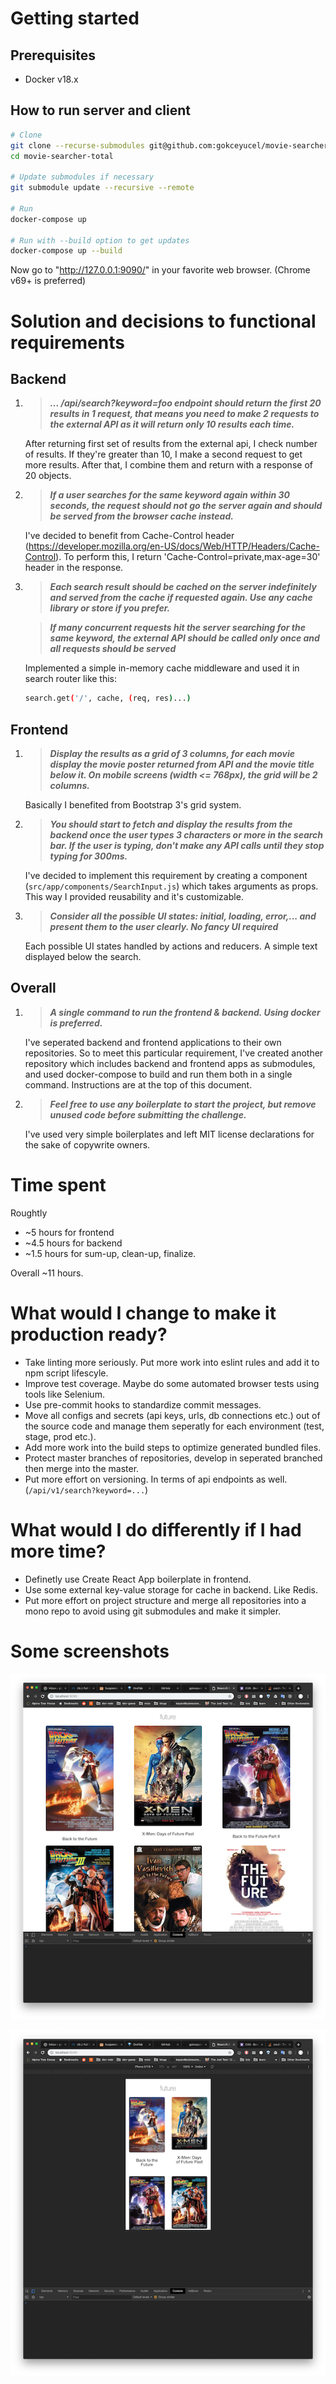 

# Getting started

## Prerequisites
- Docker v18.x

## How to run server and client 
```sh
# Clone
git clone --recurse-submodules git@github.com:gokceyucel/movie-searcher-total.git
cd movie-searcher-total

# Update submodules if necessary
git submodule update --recursive --remote

# Run
docker-compose up

# Run with --build option to get updates
docker-compose up --build
```
Now go to "http://127.0.0.1:9090/" in your favorite web browser. (Chrome v69+ is preferred)


# Solution and decisions to functional requirements
## Backend
1. > *__... /api/search?keyword=foo endpoint should return the first 20 results in 1 request, that means you need to make 2 requests to the external API as it will return only 10 results each time.__*

    After returning first set of results from the external api, I check number of results. If they're greater than 10, I make a second request to get more results. After that, I combine them and return with a response of 20 objects.

2. >  *__If a user searches for the same keyword again within 30 seconds, the request should not go the server again and should be served from the browser cache instead.__*

    I've decided to benefit from Cache-Control header (https://developer.mozilla.org/en-US/docs/Web/HTTP/Headers/Cache-Control). To perform this, I return 'Cache-Control=private,max-age=30' header in the response.

3. > *__Each search result should be cached on the server indefinitely and served from the cache if requested again. Use any cache library or store if you prefer.__*
    
    > *__If many concurrent requests hit the server searching for the same keyword, the external API should be called only once and all requests should be served__*
  
    Implemented a simple in-memory cache middleware and used it in search router like this: 
    ```sh 
    search.get('/', cache, (req, res)...)
    ```

## Frontend
1. > *__Display the results as a grid of 3 columns, for each movie display the movie poster returned from API and the movie title below it. On mobile screens (width <= 768px), the grid will be 2 columns.__*

    Basically I benefited from Bootstrap 3's grid system.

2. > *__You should start to fetch and display the results from the backend once the user types 3 characters or more in the search bar. If the user is typing, don't make any API calls until they stop typing for 300ms.__*

    I've decided to implement this requirement by creating a component (`src/app/components/SearchInput.js`) which takes arguments as props. This way I provided reusability and it's customizable.

3. > *__Consider all the possible UI states: initial, loading, error,... and present them to the user clearly. No fancy UI required__*

    Each possible UI states handled by actions and reducers. A simple text displayed below the search.


## Overall
1. > *__A single command to run the frontend & backend. Using docker is preferred.__*

    I've seperated backend and frontend applications to their own repositories. So to meet this particular requirement, I've created another repository which includes backend and frontend apps as submodules, and used docker-compose to build and run them both in a single command. Instructions are at the top of this document.

2. > *__Feel free to use any boilerplate to start the project, but remove unused code before submitting the challenge.__*

    I've used very simple boilerplates and left MIT license declarations for the sake of copywrite owners.

# Time spent
Roughtly 
- ~5 hours for frontend 
- ~4.5 hours for backend
- ~1.5 hours for sum-up, clean-up, finalize.

Overall ~11 hours.

# What would I change to make it production ready?
- Take linting more seriously. Put more work into eslint rules and add it to npm script lifescyle.
- Improve test coverage. Maybe do some automated browser tests using tools like Selenium.
- Use pre-commit hooks to standardize commit messages.
- Move all configs and secrets (api keys, urls, db connections etc.) out of the source code and manage them seperatly for each environment (test, stage, prod etc.).
- Add more work into the build steps to optimize generated bundled files.
- Protect master branches of repositories, develop in seperated branched then merge into the master.
- Put more effort on versioning. In terms of api endpoints as well. (`/api/v1/search?keyword=...`)

# What would I do differently if I had more time?
- Definetly use Create React App boilerplate in frontend.
- Use some external key-value storage for cache in backend. Like Redis.
- Put more effort on project structure and merge all repositories into a mono repo to avoid using git submodules and make it simpler.

# Some screenshots
![Desktop Screenshot](https://github.com/gokceyucel/movie-searcher-total/blob/master/screenshots/chrome-desktop.png "Desktop Screenshot") 

![Mobile Screenshot](https://github.com/gokceyucel/movie-searcher-total/blob/master/screenshots/chrome-mobile.png "Mobile Screenshot")

